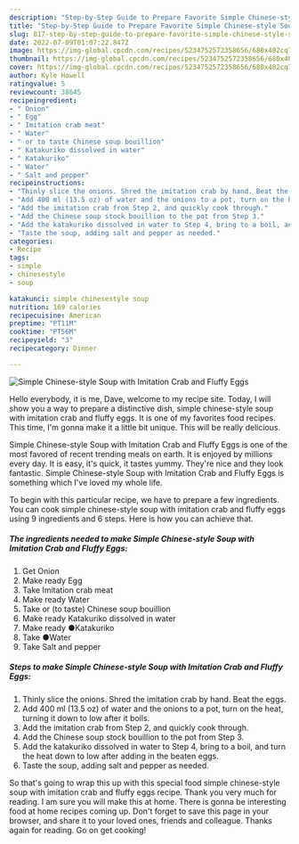```yaml
---
description: "Step-by-Step Guide to Prepare Favorite Simple Chinese-style Soup with Imitation Crab and Fluffy Eggs"
title: "Step-by-Step Guide to Prepare Favorite Simple Chinese-style Soup with Imitation Crab and Fluffy Eggs"
slug: 817-step-by-step-guide-to-prepare-favorite-simple-chinese-style-soup-with-imitation-crab-and-fluffy-eggs
date: 2022-07-09T01:07:22.847Z
image: https://img-global.cpcdn.com/recipes/5234752572358656/680x482cq70/simple-chinese-style-soup-with-imitation-crab-and-fluffy-eggs-recipe-main-photo.jpg
thumbnail: https://img-global.cpcdn.com/recipes/5234752572358656/680x482cq70/simple-chinese-style-soup-with-imitation-crab-and-fluffy-eggs-recipe-main-photo.jpg
cover: https://img-global.cpcdn.com/recipes/5234752572358656/680x482cq70/simple-chinese-style-soup-with-imitation-crab-and-fluffy-eggs-recipe-main-photo.jpg
author: Kyle Howell
ratingvalue: 5
reviewcount: 38645
recipeingredient:
- " Onion"
- " Egg"
- " Imitation crab meat"
- " Water"
- " or to taste Chinese soup bouillion"
- " Katakuriko dissolved in water"
- " Katakuriko"
- " Water"
- " Salt and pepper"
recipeinstructions:
- "Thinly slice the onions. Shred the imitation crab by hand. Beat the eggs."
- "Add 400 ml (13.5 oz) of water and the onions to a pot, turn on the heat, turning it down to low after it boils."
- "Add the imitation crab from Step 2, and quickly cook through."
- "Add the Chinese soup stock bouillion to the pot from Step 3."
- "Add the katakuriko dissolved in water to Step 4, bring to a boil, and turn the heat down to low after adding in the beaten eggs."
- "Taste the soup, adding salt and pepper as needed."
categories:
- Recipe
tags:
- simple
- chinesestyle
- soup

katakunci: simple chinesestyle soup 
nutrition: 169 calories
recipecuisine: American
preptime: "PT11M"
cooktime: "PT56M"
recipeyield: "3"
recipecategory: Dinner

---
```



![Simple Chinese-style Soup with Imitation Crab and Fluffy Eggs](https://img-global.cpcdn.com/recipes/5234752572358656/680x482cq70/simple-chinese-style-soup-with-imitation-crab-and-fluffy-eggs-recipe-main-photo.jpg)

Hello everybody, it is me, Dave, welcome to my recipe site. Today, I will show you a way to prepare a distinctive dish, simple chinese-style soup with imitation crab and fluffy eggs. It is one of my favorites food recipes. This time, I'm gonna make it a little bit unique. This will be really delicious.

Simple Chinese-style Soup with Imitation Crab and Fluffy Eggs is one of the most favored of recent trending meals on earth. It is enjoyed by millions every day. It is easy, it's quick, it tastes yummy. They're nice and they look fantastic. Simple Chinese-style Soup with Imitation Crab and Fluffy Eggs is something which I've loved my whole life.




To begin with this particular recipe, we have to prepare a few ingredients. You can cook simple chinese-style soup with imitation crab and fluffy eggs using 9 ingredients and 6 steps. Here is how you can achieve that.

<!--inarticleads1-->

##### The ingredients needed to make Simple Chinese-style Soup with Imitation Crab and Fluffy Eggs:

1. Get  Onion
1. Make ready  Egg
1. Take  Imitation crab meat
1. Make ready  Water
1. Take  or (to taste) Chinese soup bouillion
1. Make ready  Katakuriko dissolved in water
1. Make ready  ●Katakuriko
1. Take  ●Water
1. Take  Salt and pepper




<!--inarticleads2-->

##### Steps to make Simple Chinese-style Soup with Imitation Crab and Fluffy Eggs:

1. Thinly slice the onions. Shred the imitation crab by hand. Beat the eggs.
1. Add 400 ml (13.5 oz) of water and the onions to a pot, turn on the heat, turning it down to low after it boils.
1. Add the imitation crab from Step 2, and quickly cook through.
1. Add the Chinese soup stock bouillion to the pot from Step 3.
1. Add the katakuriko dissolved in water to Step 4, bring to a boil, and turn the heat down to low after adding in the beaten eggs.
1. Taste the soup, adding salt and pepper as needed.




So that's going to wrap this up with this special food simple chinese-style soup with imitation crab and fluffy eggs recipe. Thank you very much for reading. I am sure you will make this at home. There is gonna be interesting food at home recipes coming up. Don't forget to save this page in your browser, and share it to your loved ones, friends and colleague. Thanks again for reading. Go on get cooking!

